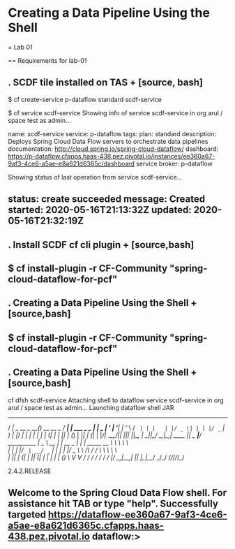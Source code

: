 



# Creating a Data Pipeline Using the Shell

= Lab 01

==  Requirements for lab-01

. SCDF tile installed on TAS
+
[source, bash]
---------------------------------------------------------------------
$ cf create-service p-dataflow standard scdf-service

$ cf service scdf-service
Showing info of service scdf-service in org arul / space test as admin...

name:             scdf-service
service:          p-dataflow
tags:
plan:             standard
description:      Deploys Spring Cloud Data Flow servers to orchestrate data pipelines
documentation:    http://cloud.spring.io/spring-cloud-dataflow/
dashboard:        https://p-dataflow.cfapps.haas-438.pez.pivotal.io/instances/ee360a67-9af3-4ce6-a5ae-e8a621d6365c/dashboard
service broker:   p-dataflow

Showing status of last operation from service scdf-service...

status:    create succeeded
message:   Created
started:   2020-05-16T21:13:32Z
updated:   2020-05-16T21:32:19Z
---------------------------------------------------------------------

. Install SCDF cf cli plugin
+
[source,bash]
---------------------------------------------------------------------
 $ cf install-plugin -r CF-Community "spring-cloud-dataflow-for-pcf"
---------------------------------------------------------------------

. Creating a Data Pipeline Using the Shell
+
[source,bash]
---------------------------------------------------------------------
 $ cf install-plugin -r CF-Community "spring-cloud-dataflow-for-pcf"
---------------------------------------------------------------------

. Creating a Data Pipeline Using the Shell
+
[source,bash]
---------------------------------------------------------------------

cf dfsh scdf-service
Attaching shell to dataflow service scdf-service in org arul / space test as admin...
Launching dataflow shell JAR
  ____                              ____ _                __
 / ___| _ __  _ __(_)_ __   __ _   / ___| | ___  _   _  __| |
 \___ \| '_ \| '__| | '_ \ / _` | | |   | |/ _ \| | | |/ _` |
  ___) | |_) | |  | | | | | (_| | | |___| | (_) | |_| | (_| |
 |____/| .__/|_|  |_|_| |_|\__, |  \____|_|\___/ \__,_|\__,_|
  ____ |_|    _          __|___/                 __________
 |  _ \  __ _| |_ __ _  |  ___| | _____      __  \ \ \ \ \ \
 | | | |/ _` | __/ _` | | |_  | |/ _ \ \ /\ / /   \ \ \ \ \ \
 | |_| | (_| | || (_| | |  _| | | (_) \ V  V /    / / / / / /
 |____/ \__,_|\__\__,_| |_|   |_|\___/ \_/\_/    /_/_/_/_/_/

2.4.2.RELEASE

Welcome to the Spring Cloud Data Flow shell. For assistance hit TAB or type "help".
Successfully targeted https://dataflow-ee360a67-9af3-4ce6-a5ae-e8a621d6365c.cfapps.haas-438.pez.pivotal.io
dataflow:>
---------------------------------------------------------------------
